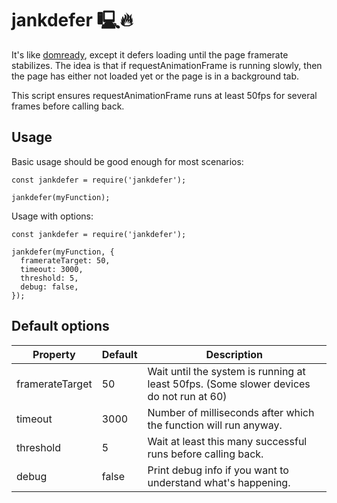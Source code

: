 jankdefer 🖳🔥
=============

It's like [domready](https://www.npmjs.com/package/domready), except it defers loading until the page framerate stabilizes. The
idea is that if requestAnimationFrame is running slowly, then the page has
either not loaded yet or the page is in a background tab.

This script ensures requestAnimationFrame runs at least 50fps for several frames
before calling back.

Usage
-----

Basic usage should be good enough for most scenarios:
```
const jankdefer = require('jankdefer');

jankdefer(myFunction);
```

Usage with options:
```
const jankdefer = require('jankdefer');

jankdefer(myFunction, {
  framerateTarget: 50,
  timeout: 3000,
  threshold: 5,
  debug: false,
});
```

Default options
-------------

Property        | Default | Description         
----------------|---------|---------------------
framerateTarget | 50      | Wait until the system is running at least 50fps. (Some slower devices do not run at 60)
timeout         | 3000    | Number of milliseconds after which the function will run anyway.
threshold       | 5       | Wait at least this many successful runs before calling back.
debug           | false   | Print debug info if you want to understand what's happening.
